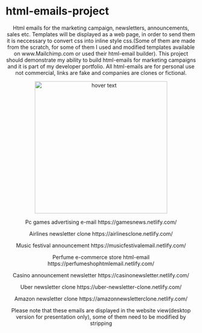 # html-emails-project
<p align="center">
Html emails for the marketing campaign, newsletters, announcements, sales etc. Templates will be displayed as a web page, in order to send them it is neccessary to convert css into inline style css.(Some of them are made from the scratch, for some of them I used and modified templates available on www.Mailchimp.com or used their html-email builder). This project should demonstrate my ability to build html-emails for marketing campaigns and it is part of my developer portfolio. All html-emails are for personal use not commercial, links are fake and companies are clones or fictional.</p> 

<p align="center">
  <img src="http://mobileit.ie/wp-content/uploads/2014/01/HTML5CSS3Logos1.jpg" width="350" title="hover text">
</p>

<p align="center">
Pc games advertising e-mail
https://gamesnews.netlify.com/</p>

<p align="center">
Airlines newsletter clone
https://airlinesclone.netlify.com/</p>

<p align="center">
Music festival announcement
https://musicfestivalemail.netlify.com/</p>

<p align="center">
Perfume e-commerce store html-email
https://perfumeshophtmlemail.netlify.com/</p>

<p align="center">
Casino announcement newsletter
https://casinonewsletter.netlify.com/</p>

<p align="center">Uber newsletter clone
https://uber-newsletter-clone.netlify.com/</p>

<p align="center">Amazon newsletter clone
https://amazonnewsletterclone.netlify.com/</p>



<p align="center">
Please note that these emails are displayed in the website view(desktop version for presentation only), some of them need to be modified by stripping <style> tag and it is neccessary to add inline tags and special tags in order to be send as an html-email.(All e-mails tested on Gmail, large desktop, laptop, tablet, and small screen such a i-phone 5 and 6. Unfortunately I have no access to email on acid so in order to make them fully responsive for MSO they need to be slightly adjusted.)</p> 
